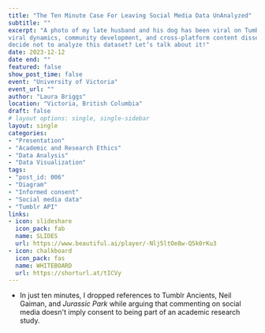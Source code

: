 ```yaml
---
title: "The Ten Minute Case For Leaving Social Media Data UnAnalyzed"
subtitle: ""
excerpt: "A photo of my late husband and his dog has been viral on Tumblr since 2022. The Tumblr community has forged a deep emotional connection with this image, to the extent that many users consider Martin and Bosco to be their beloved friends. The post is a rich source of publicly accessible data, offering valuable insights into aspects such as user engagement, 
viral dynamics, community development, and cross-platform content dissemination. So, why, did I, an intrepid data enthusiast, 
decide not to analyze this dataset? Let’s talk about it!"
date: 2023-12-12
date end: ""
featured: false
show_post_time: false
event: "University of Victoria"
event_url: ""
author: "Laura Briggs"
location: "Victoria, British Columbia"
draft: false
# layout options: single, single-sidebar
layout: single
categories:
- "Presentation"
- "Academic and Research Ethics"
- "Data Analysis"
- "Data Visualization"
tags:
- "post_id: 006"
- "Diagram"
- "Informed consent"
- "Social media data"
- "Tumblr API"
links:
- icon: slideshare
  icon_pack: fab
  name: SLIDES
  url: https://www.beautiful.ai/player/-Nlj5ltOe8w-Q5k0rKu3
- icon: chalkboard
  icon_pack: fas
  name: WHITEBOARD
  url: https://shorturl.at/tICVy
---
```


* In just ten minutes, I dropped references to Tumblr Ancients, Neil Gaiman, and *Jurassic Park* while arguing that commenting on social media doesn't imply consent to being part of an academic research study. 
